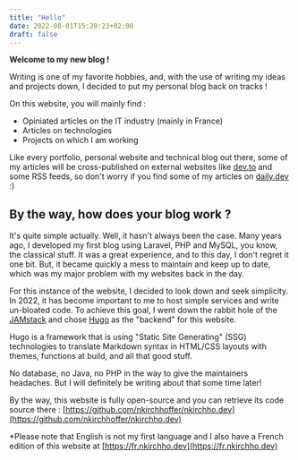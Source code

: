 ```yaml
---
title: "Hello"
date: 2022-08-01T15:29:23+02:00
draft: false
---
```

**Welcome to my new blog !**

Writing is one of my favorite hobbies, and, with the use of writing my ideas and projects down, I decided to put my personal blog back on tracks !

On this website, you will mainly find :
* Opiniated articles on the IT industry (mainly in France)
* Articles on technologies
* Projects on which I am working

Like every portfolio, personal website and technical blog out there, some of my articles will be cross-published on external websites like [dev.to](https://dev.to) and some RSS feeds, so don't worry if you find some of my articles on [daily.dev](https://daily.dev) :)

## By the way, how does your blog work ?

It's quite simple actually. Well, it hasn't always been the case. Many years ago, I developed my first blog using Laravel, PHP and MySQL, you know, the classical stuff. It was a great experience, and to this day, I don't regret it one bit. But, it became quickly a mess to maintain and keep up to date, which was my major problem with my websites back in the day. 

For this instance of the website, I decided to look down and seek simplicity. In 2022, it has become important to me to host simple services and write un-bloated code. To achieve this goal, I went down the rabbit hole of the [JAMstack](https://jamstack.org) and chose [Hugo](https://gohugo.io) as the "backend" for this website.

Hugo is a framework that is using "Static Site Generating" (SSG) technologies to translate Markdown syntax in HTML/CSS layouts with themes, functions at build, and all that good stuff.

No database, no Java, no PHP in the way to give the maintainers headaches. But I will definitely be writing about that some time later!

By the way, this website is fully open-source and you can retrieve its code source there : [https://github.com/nkirchhoffer/nkirchho.dev](https://github.com/nkirchhoffer/nkirchho.dev)

*Please note that English is not my first language and I also have a French edition of this website at [https://fr.nkirchho.dev](https://fr.nkirchho.dev)